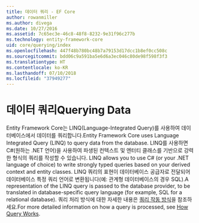 ```yaml
---
title: 데이터 쿼리 - EF Core
author: rowanmiller
ms.author: divega
ms.date: 10/27/2016
ms.assetid: 7c65ec3e-46c8-48f8-8232-9e31f96c277b
ms.technology: entity-framework-core
uid: core/querying/index
ms.openlocfilehash: 447f48b780bc48b7a79153d17dcc1b8ef0cc508c
ms.sourcegitcommit: bdd06c9a591ba5e6d6a3ec046c80de98f598f3f3
ms.translationtype: HT
ms.contentlocale: ko-KR
ms.lasthandoff: 07/10/2018
ms.locfileid: "37949277"
---
```

# <a name="querying-data"></a><span data-ttu-id="7d4be-102">데이터 쿼리</span><span class="sxs-lookup"><span data-stu-id="7d4be-102">Querying Data</span></span>

<span data-ttu-id="7d4be-103">Entity Framework Core는 LINQ(Language-Integrated Query)를 사용하여 데이터베이스에서 데이터를 쿼리합니다.</span><span class="sxs-lookup"><span data-stu-id="7d4be-103">Entity Framework Core uses Language Integrated Query (LINQ) to query data from the database.</span></span> <span data-ttu-id="7d4be-104">LINQ를 사용하면 C#(원하는 .NET 언어)을 사용하여 파생된 컨텍스트 및 엔터티 클래스를 기반으로 강력한 형식의 쿼리를 작성할 수 있습니다. </span><span class="sxs-lookup"><span data-stu-id="7d4be-104">LINQ allows you to use C# (or your .NET language of choice) to write strongly typed queries based on your derived context and entity classes.</span></span> <span data-ttu-id="7d4be-105">LINQ 쿼리의 표현이 데이터베이스 공급자로 전달되어 데이터베이스 특정 쿼리 언어로 변환됩니다(예: 관계형 데이터베이스의 경우 SQL).</span><span class="sxs-lookup"><span data-stu-id="7d4be-105">A representation of the LINQ query is passed to the database provider, to be translated in database-specific query language (for example, SQL for a relational database).</span></span> <span data-ttu-id="7d4be-106">쿼리 처리 방식에 대한 자세한 내용은 [쿼리 작동 방식](overview.md)을 참조하세요.</span><span class="sxs-lookup"><span data-stu-id="7d4be-106">For more detailed information on how a query is processed, see [How Query Works](overview.md).</span></span>
